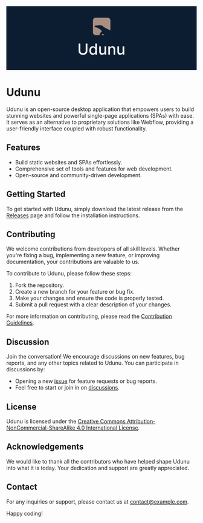 <img src="./public/banner.png" />

# Udunu

Udunu is an open-source desktop application that empowers users to build stunning websites and powerful single-page applications (SPAs) with ease. It serves as an alternative to proprietary solutions like Webflow, providing a user-friendly interface coupled with robust functionality.

## Features

- Build static websites and SPAs effortlessly.
- Comprehensive set of tools and features for web development.
- Open-source and community-driven development.

## Getting Started

To get started with Udunu, simply download the latest release from the [Releases](https://github.com/benhexie/udunu/releases) page and follow the installation instructions.

## Contributing

We welcome contributions from developers of all skill levels. Whether you're fixing a bug, implementing a new feature, or improving documentation, your contributions are valuable to us.

To contribute to Udunu, please follow these steps:

1. Fork the repository.
2. Create a new branch for your feature or bug fix.
3. Make your changes and ensure the code is properly tested.
4. Submit a pull request with a clear description of your changes.

For more information on contributing, please read the [Contribution Guidelines](CONTRIBUTING.md).

## Discussion

Join the conversation! We encourage discussions on new features, bug reports, and any other topics related to Udunu. You can participate in discussions by:

- Opening a new [issue](https://github.com/benhexie/udunu/issues) for feature requests or bug reports.
- Feel free to start or join in on [discussions](https://github.com/benhexie/udunu/discussions).

## License

Udunu is licensed under the [Creative Commons Attribution-NonCommercial-ShareAlike 4.0 International License](LICENSE).

## Acknowledgements

We would like to thank all the contributors who have helped shape Udunu into what it is today. Your dedication and support are greatly appreciated.

## Contact

For any inquiries or support, please contact us at [contact@example.com](mailto:contact@example.com).

Happy coding!
